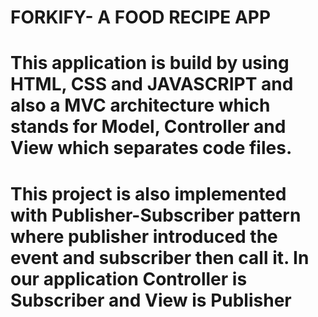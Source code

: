 # FORKIFY- A FOOD RECIPE APP

# This application is build by using HTML, CSS and JAVASCRIPT and also a MVC architecture which stands for Model, Controller and View which separates code files.

# This project is also implemented with Publisher-Subscriber pattern where publisher introduced the event and subscriber then call it. In our application Controller is Subscriber and View is Publisher
